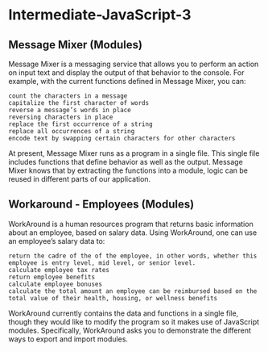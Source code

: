 # Intermediate-JavaScript-3

## Message Mixer (Modules)

Message Mixer is a messaging service that allows you to perform an action on input text and display the output of that behavior to the console. For example, with the current functions defined in Message Mixer, you can:

    count the characters in a message
    capitalize the first character of words
    reverse a message’s words in place
    reversing characters in place
    replace the first occurrence of a string
    replace all occurrences of a string
    encode text by swapping certain characters for other characters

At present, Message Mixer runs as a program in a single file. This single file includes functions that define behavior as well as the output. Message Mixer knows that by extracting the functions into a module, logic can be reused in different parts of our application. 


## Workaround - Employees (Modules)
WorkAround is a human resources program that returns basic information about an employee, based on salary data. Using WorkAround, one can use an employee’s salary data to:

    return the cadre of the of the employee, in other words, whether this employee is entry level, mid level, or senior level.
    calculate employee tax rates
    return employee benefits
    calculate employee bonuses
    calculate the total amount an employee can be reimbursed based on the total value of their health, housing, or wellness benefits

WorkAround currently contains the data and functions in a single file, though they would like to modify the program so it makes use of JavaScript modules. Specifically, WorkAround asks you to demonstrate the different ways to export and import modules.
